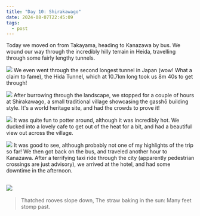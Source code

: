 ```yaml
---
title: "Day 10: Shirakawago"
date: 2024-08-07T22:45:09
tags:
  - post
---
```

Today we moved on from Takayama, heading to Kanazawa by bus. We wound our way through the incredibly hilly terrain in Heida, travelling through some fairly lengthy tunnels.

![](/japan/media/PXL_20240807_051546634.jpg)
We even went through the second longest tunnel in Japan (wow! What a claim to fame), the Hida Tunnel, which at 10.7km long took us 8m 40s to get through!

![](/japan/media/PXL_20240807_011219617.LONG_EXPOSURE-01.COVER.jpg)
After burrowing through the landscape, we stopped for a couple of hours at Shirakawago, a small traditional village showcasing the gasshō building style. It's a world heritage site, and had the crowds to prove it!

![](/japan/media/PXL_20240807_014412503.jpg)
It was quite fun to potter around, although it was incredibly hot. We ducked into a lovely cafe to get out of the heat for a bit, and had a beautiful view out across the village.

![](/japan/media/PXL_20240807_033129370.jpg)
It was good to see, although probably not one of my highlights of the trip so far! We then got back on the bus, and traveled another hour to Kanazawa. After a terrifying taxi ride through the city (apparently pedestrian crossings are just advisory), we arrived at the hotel, and had some downtime in the afternoon.

![](/japan/media/1000019976.jpg)
---

> Thatched rooves slope down, The straw baking in the sun: Many feet stomp past.




